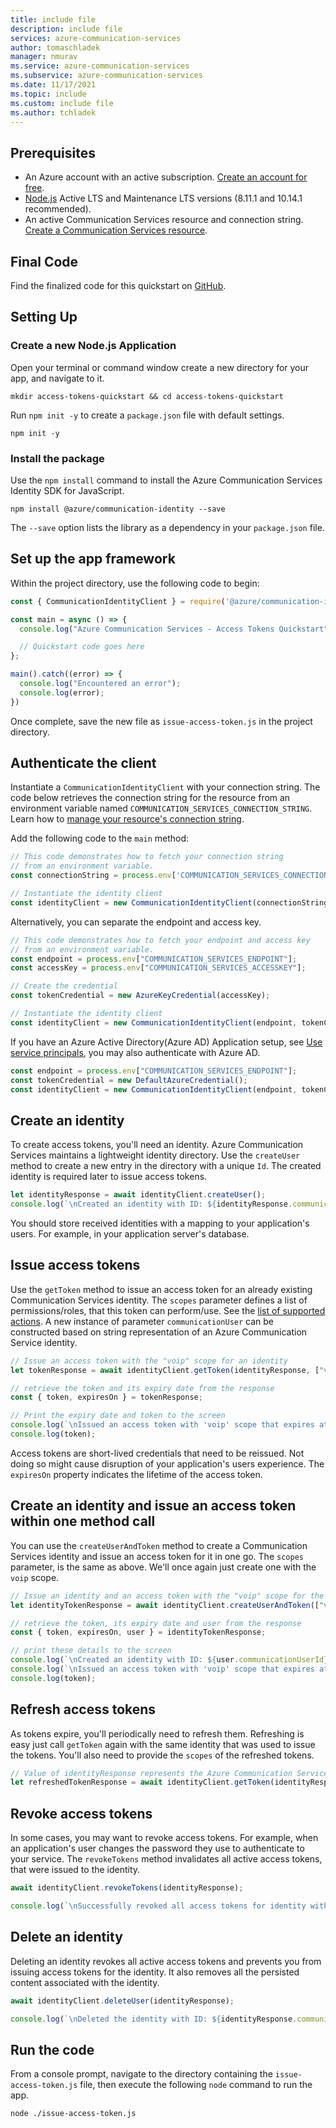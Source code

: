 ```yaml
---
title: include file
description: include file
services: azure-communication-services
author: tomaschladek
manager: nmurav
ms.service: azure-communication-services
ms.subservice: azure-communication-services
ms.date: 11/17/2021
ms.topic: include
ms.custom: include file
ms.author: tchladek
---
```


## Prerequisites

- An Azure account with an active subscription. [Create an account for free](https://azure.microsoft.com/free/?WT.mc_id=A261C142F).
- [Node.js](https://nodejs.org/) Active LTS and Maintenance LTS versions (8.11.1 and 10.14.1 recommended).
- An active Communication Services resource and connection string. [Create a Communication Services resource](../../create-communication-resource.md).

## Final Code
Find the finalized code for this quickstart on [GitHub](https://github.com/Azure-Samples/communication-services-javascript-quickstarts/tree/main/access-tokens-quickstart).

## Setting Up

### Create a new Node.js Application

Open your terminal or command window create a new directory for your app, and navigate to it.

```console
mkdir access-tokens-quickstart && cd access-tokens-quickstart
```

Run `npm init -y` to create a `package.json` file with default settings.

```console
npm init -y
```

### Install the package

Use the `npm install` command to install the Azure Communication Services Identity SDK for JavaScript.

```console
npm install @azure/communication-identity --save
```

The `--save` option lists the library as a dependency in your `package.json` file.

## Set up the app framework

Within the project directory, use the following code to begin:

```javascript
const { CommunicationIdentityClient } = require('@azure/communication-identity');

const main = async () => {
  console.log("Azure Communication Services - Access Tokens Quickstart")

  // Quickstart code goes here
};

main().catch((error) => {
  console.log("Encountered an error");
  console.log(error);
})
```

Once complete, save the new file as `issue-access-token.js` in the project directory.

## Authenticate the client

Instantiate a `CommunicationIdentityClient` with your connection string. The code below retrieves the connection string for the resource from an environment variable named `COMMUNICATION_SERVICES_CONNECTION_STRING`. Learn how to [manage your resource's connection string](../../create-communication-resource.md#store-your-connection-string).

Add the following code to the `main` method:

```javascript
// This code demonstrates how to fetch your connection string
// from an environment variable.
const connectionString = process.env['COMMUNICATION_SERVICES_CONNECTION_STRING'];

// Instantiate the identity client
const identityClient = new CommunicationIdentityClient(connectionString);
```

Alternatively, you can separate the endpoint and access key.
```javascript
// This code demonstrates how to fetch your endpoint and access key
// from an environment variable.
const endpoint = process.env["COMMUNICATION_SERVICES_ENDPOINT"];
const accessKey = process.env["COMMUNICATION_SERVICES_ACCESSKEY"];

// Create the credential
const tokenCredential = new AzureKeyCredential(accessKey);

// Instantiate the identity client
const identityClient = new CommunicationIdentityClient(endpoint, tokenCredential)
```

If you have an Azure Active Directory(Azure AD) Application setup, see [Use service principals](../../identity/service-principal.md), you may also authenticate with Azure AD.
```javascript
const endpoint = process.env["COMMUNICATION_SERVICES_ENDPOINT"];
const tokenCredential = new DefaultAzureCredential();
const identityClient = new CommunicationIdentityClient(endpoint, tokenCredential);
```

## Create an identity

To create access tokens, you'll need an identity. Azure Communication Services maintains a lightweight identity directory. Use the `createUser` method to create a new entry in the directory with a unique `Id`. The created identity is required later to issue access tokens.

```javascript
let identityResponse = await identityClient.createUser();
console.log(`\nCreated an identity with ID: ${identityResponse.communicationUserId}`);
```
You should store received identities with a mapping to your application's users. For example, in your application server's database. 

## Issue access tokens

Use the `getToken` method to issue an access token for an already existing Communication Services identity. The `scopes` parameter defines a list of permissions/roles, that this token can perform/use. See the [list of supported actions](../../../concepts/authentication.md). A new instance of parameter `communicationUser` can be constructed based on string representation of an Azure Communication Service identity.

```javascript
// Issue an access token with the "voip" scope for an identity
let tokenResponse = await identityClient.getToken(identityResponse, ["voip"]);

// retrieve the token and its expiry date from the response
const { token, expiresOn } = tokenResponse;

// Print the expiry date and token to the screen
console.log(`\nIssued an access token with 'voip' scope that expires at ${expiresOn}:`);
console.log(token);
```

Access tokens are short-lived credentials that need to be reissued. Not doing so might cause disruption of your application's users experience. The `expiresOn` property indicates the lifetime of the access token.

## Create an identity and issue an access token within one method call

You can use the `createUserAndToken` method to create a Communication Services identity and issue an access token for it in one go. The `scopes` parameter, is the same as above. We'll once again just create one with the `voip` scope.

```javascript
// Issue an identity and an access token with the "voip" scope for the new identity
let identityTokenResponse = await identityClient.createUserAndToken(["voip"]);

// retrieve the token, its expiry date and user from the response
const { token, expiresOn, user } = identityTokenResponse;

// print these details to the screen
console.log(`\nCreated an identity with ID: ${user.communicationUserId}`);
console.log(`\nIssued an access token with 'voip' scope that expires at ${expiresOn}:`);
console.log(token);
```

## Refresh access tokens

As tokens expire, you'll periodically need to refresh them. Refreshing is easy just call `getToken` again with the same identity that was used to issue the tokens. You'll also need to provide the `scopes` of the refreshed tokens.

```javascript
// Value of identityResponse represents the Azure Communication Services identity stored during identity creation and then used to issue the tokens being refreshed
let refreshedTokenResponse = await identityClient.getToken(identityResponse, ["voip"]);
```

## Revoke access tokens

In some cases, you may want to revoke access tokens. For example, when an application's user changes the password they use to authenticate to your service. The `revokeTokens` method invalidates all active access tokens, that were issued to the identity.

```javascript
await identityClient.revokeTokens(identityResponse);

console.log(`\nSuccessfully revoked all access tokens for identity with ID: ${identityResponse.communicationUserId}`);
```

## Delete an identity

Deleting an identity revokes all active access tokens and prevents you from issuing access tokens for the identity. It also removes all the persisted content associated with the identity.

```javascript
await identityClient.deleteUser(identityResponse);

console.log(`\nDeleted the identity with ID: ${identityResponse.communicationUserId}`);
```

## Run the code

From a console prompt, navigate to the directory containing the `issue-access-token.js` file, then execute the following `node` command to run the app.

```console
node ./issue-access-token.js
```
